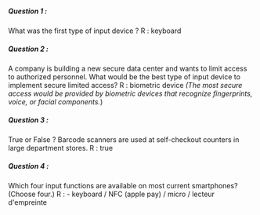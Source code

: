 #### 

##### Question 1 :

What was the first type of input device ?
R : keyboard
##### Question 2 : 

A company is building a new secure data center and wants to limit access to authorized personnel. What would be the best type of input device to implement secure limited access?
R : biometric device *(The most secure access would be provided by biometric devices that recognize fingerprints, voice, or facial components.*)
##### Question 3 : 

True or False ? Barcode scanners are used at self-checkout counters in large department stores.
R : true

##### Question 4 : 

Which four input functions are available on most current smartphones? (Choose four.)
R : - keyboard / NFC (apple pay) / micro / lecteur d'empreinte

